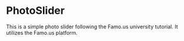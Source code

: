 

# PhotoSlider


This is a simple photo slider following the Famo.us university tutorial. It utilizes the Famo.us platform.